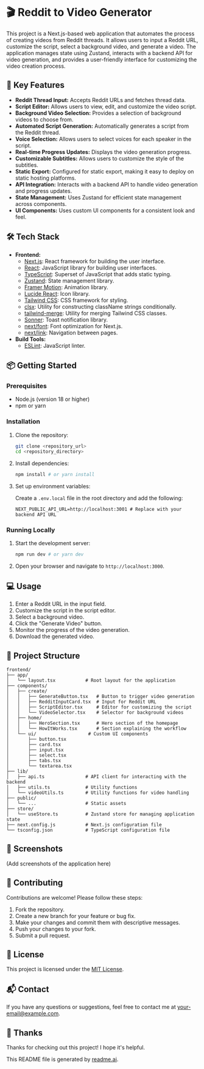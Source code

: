 # 🎬 Reddit to Video Generator

This project is a Next.js-based web application that automates the process of creating videos from Reddit threads. It allows users to input a Reddit URL, customize the script, select a background video, and generate a video. The application manages state using Zustand, interacts with a backend API for video generation, and provides a user-friendly interface for customizing the video creation process.

## 🚀 Key Features

- **Reddit Thread Input:** Accepts Reddit URLs and fetches thread data.
- **Script Editor:** Allows users to view, edit, and customize the video script.
- **Background Video Selection:** Provides a selection of background videos to choose from.
- **Automated Script Generation:** Automatically generates a script from the Reddit thread.
- **Voice Selection:** Allows users to select voices for each speaker in the script.
- **Real-time Progress Updates:** Displays the video generation progress.
- **Customizable Subtitles:** Allows users to customize the style of the subtitles.
- **Static Export:** Configured for static export, making it easy to deploy on static hosting platforms.
- **API Integration:** Interacts with a backend API to handle video generation and progress updates.
- **State Management:** Uses Zustand for efficient state management across components.
- **UI Components:** Uses custom UI components for a consistent look and feel.

## 🛠️ Tech Stack

*   **Frontend:**
    *   [Next.js](https://nextjs.org/): React framework for building the user interface.
    *   [React](https://reactjs.org/): JavaScript library for building user interfaces.
    *   [TypeScript](https://www.typescriptlang.org/): Superset of JavaScript that adds static typing.
    *   [Zustand](https://github.com/pmndrs/zustand): State management library.
    *   [Framer Motion](https://www.framer.com/motion/): Animation library.
    *   [Lucide React](https://lucide.dev/): Icon library.
    *   [Tailwind CSS](https://tailwindcss.com/): CSS framework for styling.
    *   [clsx](https://github.com/lukeed/clsx): Utility for constructing className strings conditionally.
    *   [tailwind-merge](https://github.com/dcastil/tailwind-merge): Utility for merging Tailwind CSS classes.
    *   [Sonner](https://sonner.emilkowalski.com/): Toast notification library.
    *   [next/font](https://nextjs.org/docs/basic-features/font-optimization): Font optimization for Next.js.
    *   [next/link](https://nextjs.org/docs/api-reference/next/link): Navigation between pages.
*   **Build Tools:**
    *   [ESLint](https://eslint.org/): JavaScript linter.

## 📦 Getting Started

### Prerequisites

- Node.js (version 18 or higher)
- npm or yarn

### Installation

1.  Clone the repository:

    ```bash
    git clone <repository_url>
    cd <repository_directory>
    ```

2.  Install dependencies:

    ```bash
    npm install # or yarn install
    ```

3.  Set up environment variables:

    Create a `.env.local` file in the root directory and add the following:

    ```
    NEXT_PUBLIC_API_URL=http://localhost:3001 # Replace with your backend API URL
    ```

### Running Locally

1.  Start the development server:

    ```bash
    npm run dev # or yarn dev
    ```

2.  Open your browser and navigate to `http://localhost:3000`.

## 💻 Usage

1.  Enter a Reddit URL in the input field.
2.  Customize the script in the script editor.
3.  Select a background video.
4.  Click the "Generate Video" button.
5.  Monitor the progress of the video generation.
6.  Download the generated video.

## 📂 Project Structure

```
frontend/
├── app/
│   └── layout.tsx           # Root layout for the application
├── components/
│   ├── create/
│   │   ├── GenerateButton.tsx   # Button to trigger video generation
│   │   ├── RedditInputCard.tsx  # Input for Reddit URL
│   │   ├── ScriptEditor.tsx     # Editor for customizing the script
│   │   └── VideoSelector.tsx    # Selector for background videos
│   ├── home/
│   │   ├── HeroSection.tsx      # Hero section of the homepage
│   │   └── HowItWorks.tsx       # Section explaining the workflow
│   └── ui/                   # Custom UI components
│       ├── button.tsx
│       ├── card.tsx
│       ├── input.tsx
│       ├── select.tsx
│       ├── tabs.tsx
│       └── textarea.tsx
├── lib/
│   ├── api.ts               # API client for interacting with the backend
│   ├── utils.ts             # Utility functions
│   └── videoUtils.ts        # Utility functions for video handling
├── public/
│   └── ...                  # Static assets
├── store/
│   └── useStore.ts          # Zustand store for managing application state
├── next.config.js           # Next.js configuration file
└── tsconfig.json            # TypeScript configuration file
```

## 📸 Screenshots

(Add screenshots of the application here)

## 🤝 Contributing

Contributions are welcome! Please follow these steps:

1.  Fork the repository.
2.  Create a new branch for your feature or bug fix.
3.  Make your changes and commit them with descriptive messages.
4.  Push your changes to your fork.
5.  Submit a pull request.

## 📝 License

This project is licensed under the [MIT License](LICENSE).

## 📬 Contact

If you have any questions or suggestions, feel free to contact me at [your-email@example.com](mailto:your-email@example.com).

## 💖 Thanks

Thanks for checking out this project! I hope it's helpful.

This README file is generated by [readme.ai](https://readme-generator-phi.vercel.app/).
